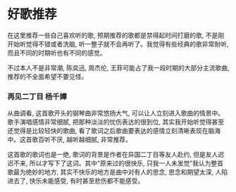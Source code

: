 # 好歌推荐



在这里推荐一些自己喜欢听的歌, 预期推荐的歌都是禁得起时间打磨的歌, 不是刚开始听觉得不错或者洗脑, 听一整子就不会再听了。我觉得有些经典的歌非常耐听, 而且不同的时期听也有不同的感觉。



不过本人不是非常潮, 陈奕迅, 周杰伦, 王菲可能占了我一段时期的大部分主流歌曲, 推荐的不全面希望不要见怪。





### 再见二丁目 杨千嬅

从曲调看, 这首歌开头的钢琴曲非常悠扬大气, 可以让人立刻进入歌曲的情景中。歌手演唱感情非常细腻, 把那种淡淡的忧伤表达的很到位, 其实我开始听觉得甚至还觉得是比较轻快的歌曲, 看了歌词之后歌曲要表达的感情立刻清晰表现在脑海中。这首歌百听不厌, 越听越细腻, 非常推荐。

这首歌的歌词也是一绝, 歌词的背景是作者在异国二丁目等友人赴约, 但是友人迟迟不来, 所以才写下了这词。其中“原来过的很快乐, 只我一人未发觉”我认为整首歌最为绝妙的地方, 其实不快乐的地方是曲中对有人的思念, 思念和期望太深, 人陷进去了, 快乐未能感受, 有时甚至悲伤都不能感受。